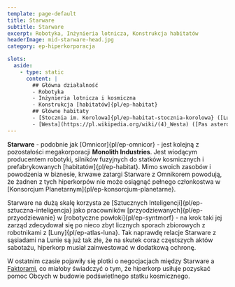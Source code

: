 ```yaml
---
template: page-default
title: Starware
subtitle: Starware
excerpt: Robotyka, Inżynieria lotnicza, Konstrukcja habitatów
headerImage: mid-starware-head.jpg
category: ep-hiperkorporacja

slots:
  aside:
    - type: static
      content: |
        ## Główna działalność
        - Robotyka
        - Inżynieria lotnicza i kosmiczna
        - Konstrukcja [habitatów]{pl/ep-habitat}
        ## Główne habitaty
        - [Stocznia im. Korolowa]{pl/ep-habitat-stocznia-korolowa} ([Luna]{pl/ep-atlas-luna}), 
        - [Westa](https://pl.wikipedia.org/wiki/(4)_Westa) ([Pas asteroidów](#))
---
```

**Starware** - podobnie jak [Omnicor]{pl/ep-omnicor} - jest kolejną z pozostałości megakorporacji **Monolith Industries**. Jest wiodącym producentem robotyki, silników fuzyjnych do statków kosmicznych i prefabrykowanych [habitatów]{pl/ep-habitat}. Mimo swoich zasobów i powodzenia w biznesie, krwawe zatargi Starware z Omnikorem powodują, że żadnen z tych hiperkorpów nie może osiągnąć pełnego członkostwa w [Konsorcjum Planetarnym]{pl/ep-konsorcjum-planetarne}.

Starware na dużą skalę korzysta ze [Sztucznych Inteligencji]{pl/ep-sztuczna-inteligencja} jako pracowników [przyodziewanych]{pl/ep-przyodziewanie} w [robotyczne powłoki]{pl/ep-syntmorf} - na krok taki jej zarząd zdecydował się po nieco zbyt licznych sporach zbiorowych z robotnikami z [Luny]{pl/ep-atlas-luna}. Tak naprawdę relacje Starware z sąsiadami na Lunie są już tak złe, że na skutek coraz częstszych aktów sabotażu, hiperkorp musiał zainwestować w dodatkową ochronę.

W ostatnim czasie pojawiły się plotki o negocjacjach między Starware a [Faktorami](#), co miałoby świadczyć o tym, że hiperkorp usiłuje pozyskać pomoc Obcych w budowie podświetlnego statku kosmicznego.

